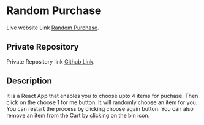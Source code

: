 # Random Purchase

Live website Link [Random Purchase](https://lucky-one-arshad.netlify.app/).

## Private Repository

Private Repository link [Github Link](https://github.com/Programming-Hero-Web-Course4/lucky-one-arshadsa).

## Description
It is a React App that enables you to choose upto 4 items for puchase. Then click on the choose 1 for me button. It will randomly choose an item for you. You can restart the process by clicking choose again button. You can also remove an item from the Cart by clicking on the bin icon.